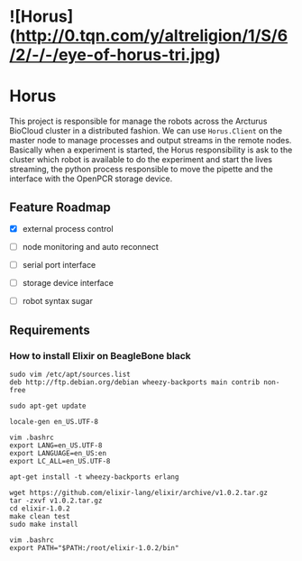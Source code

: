 ![Horus] (http://0.tqn.com/y/altreligion/1/S/6/2/-/-/eye-of-horus-tri.jpg)
=========

Horus
=====

This project is responsible for manage the robots across the Arcturus BioCloud cluster in a distributed fashion.
We can use `Horus.Client` on the master node to manage processes and output streams in the remote nodes.
Basically when a experiment is started, the Horus responsibility is ask to the cluster which robot is available to do the experiment and start the lives streaming, the python process responsible to move the pipette and the interface with the OpenPCR storage device.


## Feature Roadmap

  - [x] external process control
  - [ ] node monitoring and auto reconnect
  - [ ] serial port interface
  - [ ] storage device interface
  - [ ] robot syntax sugar
  

## Requirements

### How to install Elixir on BeagleBone black
    
    sudo vim /etc/apt/sources.list
    deb http://ftp.debian.org/debian wheezy-backports main contrib non-free

    sudo apt-get update

    locale-gen en_US.UTF-8

    vim .bashrc
    export LANG=en_US.UTF-8
    export LANGUAGE=en_US:en
    export LC_ALL=en_US.UTF-8

    apt-get install -t wheezy-backports erlang

    wget https://github.com/elixir-lang/elixir/archive/v1.0.2.tar.gz
    tar -zxvf v1.0.2.tar.gz
    cd elixir-1.0.2
    make clean test
    sudo make install

    vim .bashrc
    export PATH="$PATH:/root/elixir-1.0.2/bin"
    
